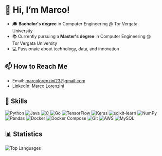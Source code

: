 # 👋 Hi, I’m Marco!  

- 🎓 **Bachelor's degree** in Computer Engineering @ Tor Vergata University  
- 📚 Currently pursuing a **Master's degree** in Computer Engineering @ Tor Vergata University
- 💻 Passionate about technology, data, and innovation

## 📫 How to Reach Me
- Email: [marcolorenzini23@gmail.com](mailto:marcolorenzini23@gmail.com)
- LinkedIn: [Marco Lorenzini](https://www.linkedin.com/in/marco-lorenzini-6053a9255/)

## 💼 Skills
![Python](https://img.shields.io/badge/-Python-3776AB?style=flat-square&logo=python&logoColor=white)
![Java](https://img.shields.io/badge/-Java-007396?style=flat-square&logo=java&logoColor=white)
![C](https://img.shields.io/badge/-C-00599C?style=flat-square&logo=c&logoColor=white)
![Go](https://img.shields.io/badge/-Go-00ADD8?style=flat-square&logo=go&logoColor=white)
![TensorFlow](https://img.shields.io/badge/-TensorFlow-FF6F20?style=flat-square&logo=tensorflow&logoColor=white)
![Keras](https://img.shields.io/badge/-Keras-D00000?style=flat-square&logo=keras&logoColor=white)
![scikit-learn](https://img.shields.io/badge/-scikit%20learn-F7931E?style=flat-square&logo=scikit-learn&logoColor=white)
![NumPy](https://img.shields.io/badge/-NumPy-013243?style=flat-square&logo=numpy&logoColor=white) ![Pandas](https://img.shields.io/badge/-Pandas-150458?style=flat-square&logo=pandas&logoColor=white) ![Docker](https://img.shields.io/badge/-Docker-2496ED?style=flat-square&logo=docker&logoColor=white) ![Docker Compose](https://img.shields.io/badge/-Docker%20Compose-2496ED?style=flat-square&logo=docker&logoColor=white) ![Git](https://img.shields.io/badge/-Git-F05032?style=flat-square&logo=git&logoColor=white) ![AWS](https://img.shields.io/badge/-AWS-232F3E?style=flat-square&logo=amazonaws&logoColor=white) ![MySQL](https://img.shields.io/badge/-MySQL-4479A1?style=flat-square&logo=mysql&logoColor=white)


## 📊 Statistics
![Top Languages](https://github-readme-stats.vercel.app/api/top-langs/?username=MarcoLor01&layout=compact&theme=radical)

